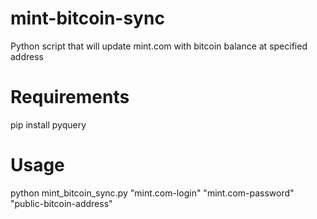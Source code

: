 mint-bitcoin-sync
=================

Python script that will update mint.com with bitcoin balance at specified address

Requirements
===
pip install pyquery

Usage
===
python mint_bitcoin_sync.py "mint.com-login" "mint.com-password" "public-bitcoin-address"
